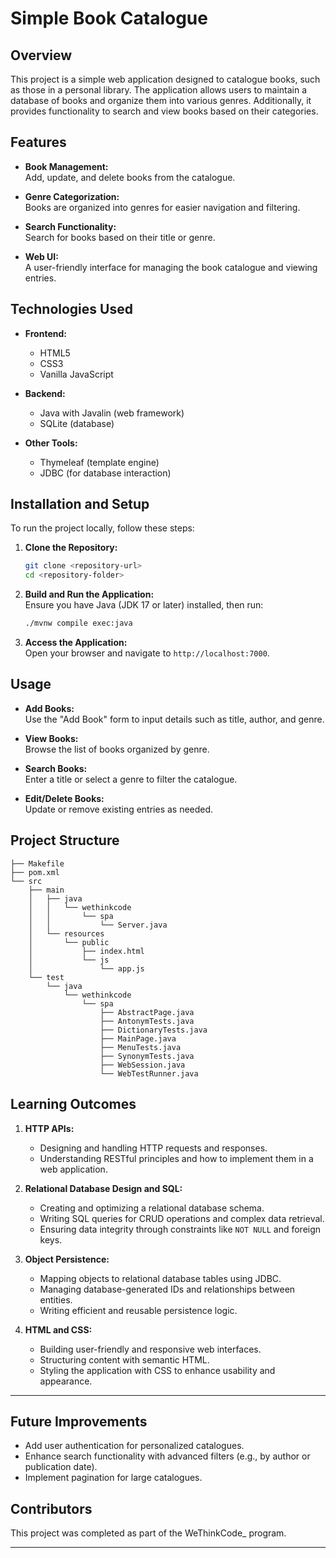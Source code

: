 # **Simple Book Catalogue**  

## **Overview**  
This project is a simple web application designed to catalogue books, such as those in a personal library. The application allows users to maintain a database of books and organize them into various genres. Additionally, it provides functionality to search and view books based on their categories.  

## **Features**  
- **Book Management:**  
  Add, update, and delete books from the catalogue.  

- **Genre Categorization:**  
  Books are organized into genres for easier navigation and filtering.  

- **Search Functionality:**  
  Search for books based on their title or genre.  

- **Web UI:**  
  A user-friendly interface for managing the book catalogue and viewing entries.  

## **Technologies Used**  
- **Frontend:**  
  - HTML5  
  - CSS3  
  - Vanilla JavaScript  

- **Backend:**  
  - Java with Javalin (web framework)  
  - SQLite (database)  

- **Other Tools:**  
  - Thymeleaf (template engine)  
  - JDBC (for database interaction)  

## **Installation and Setup**  
To run the project locally, follow these steps:  

1. **Clone the Repository:**  
   ```bash
   git clone <repository-url>
   cd <repository-folder>
   ```  

2. **Build and Run the Application:**  
   Ensure you have Java (JDK 17 or later) installed, then run:  
   ```bash
   ./mvnw compile exec:java
   ```  

3. **Access the Application:**  
   Open your browser and navigate to `http://localhost:7000`.  

## **Usage**  
- **Add Books:**  
  Use the "Add Book" form to input details such as title, author, and genre.  

- **View Books:**  
  Browse the list of books organized by genre.  

- **Search Books:**  
  Enter a title or select a genre to filter the catalogue.  

- **Edit/Delete Books:**  
  Update or remove existing entries as needed.  

## **Project Structure**  
```
├── Makefile
├── pom.xml
└── src
    ├── main
    │   ├── java
    │   │   └── wethinkcode
    │   │       └── spa
    │   │           └── Server.java
    │   └── resources
    │       └── public
    │           ├── index.html
    │           └── js
    │               └── app.js
    └── test
        └── java
            └── wethinkcode
                └── spa
                    ├── AbstractPage.java
                    ├── AntonymTests.java
                    ├── DictionaryTests.java
                    ├── MainPage.java
                    ├── MenuTests.java
                    ├── SynonymTests.java
                    ├── WebSession.java
                    └── WebTestRunner.java
```

## **Learning Outcomes**  
1. **HTTP APIs:**  
   - Designing and handling HTTP requests and responses.  
   - Understanding RESTful principles and how to implement them in a web application.  

2. **Relational Database Design and SQL:**  
   - Creating and optimizing a relational database schema.  
   - Writing SQL queries for CRUD operations and complex data retrieval.  
   - Ensuring data integrity through constraints like `NOT NULL` and foreign keys.  

3. **Object Persistence:**  
   - Mapping objects to relational database tables using JDBC.  
   - Managing database-generated IDs and relationships between entities.  
   - Writing efficient and reusable persistence logic.  

4. **HTML and CSS:**  
   - Building user-friendly and responsive web interfaces.  
   - Structuring content with semantic HTML.  
   - Styling the application with CSS to enhance usability and appearance.  

---

## **Future Improvements**  
- Add user authentication for personalized catalogues.  
- Enhance search functionality with advanced filters (e.g., by author or publication date).  
- Implement pagination for large catalogues.

## **Contributors**  
This project was completed as part of the WeThinkCode_ program.  

---
